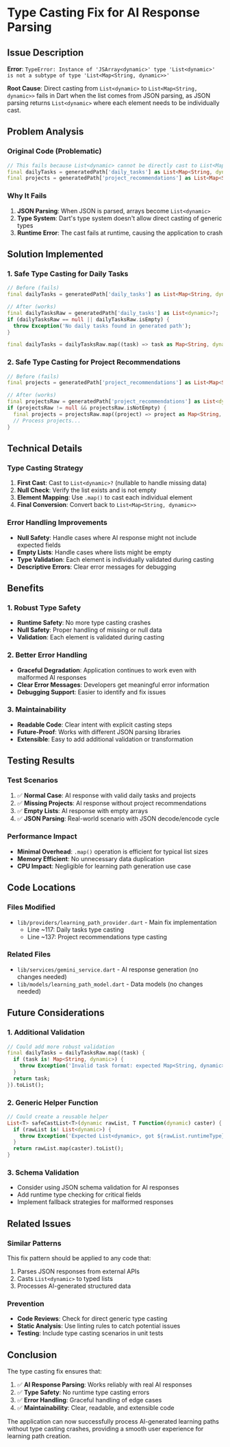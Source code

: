 # Type Casting Fix for AI Response Parsing

## Issue Description

**Error**: `TypeError: Instance of 'JSArray<dynamic>' type 'List<dynamic>' is not a subtype of type 'List<Map<String, dynamic>>'`

**Root Cause**: Direct casting from `List<dynamic>` to `List<Map<String, dynamic>>` fails in Dart when the list comes from JSON parsing, as JSON parsing returns `List<dynamic>` where each element needs to be individually cast.

## Problem Analysis

### Original Code (Problematic)
```dart
// This fails because List<dynamic> cannot be directly cast to List<Map<String, dynamic>>
final dailyTasks = generatedPath['daily_tasks'] as List<Map<String, dynamic>>;
final projects = generatedPath['project_recommendations'] as List<Map<String, dynamic>>;
```

### Why It Fails
1. **JSON Parsing**: When JSON is parsed, arrays become `List<dynamic>`
2. **Type System**: Dart's type system doesn't allow direct casting of generic types
3. **Runtime Error**: The cast fails at runtime, causing the application to crash

## Solution Implemented

### 1. Safe Type Casting for Daily Tasks
```dart
// Before (fails)
final dailyTasks = generatedPath['daily_tasks'] as List<Map<String, dynamic>>;

// After (works)
final dailyTasksRaw = generatedPath['daily_tasks'] as List<dynamic>?;
if (dailyTasksRaw == null || dailyTasksRaw.isEmpty) {
  throw Exception('No daily tasks found in generated path');
}

final dailyTasks = dailyTasksRaw.map((task) => task as Map<String, dynamic>).toList();
```

### 2. Safe Type Casting for Project Recommendations
```dart
// Before (fails)
final projects = generatedPath['project_recommendations'] as List<Map<String, dynamic>>;

// After (works)
final projectsRaw = generatedPath['project_recommendations'] as List<dynamic>?;
if (projectsRaw != null && projectsRaw.isNotEmpty) {
  final projects = projectsRaw.map((project) => project as Map<String, dynamic>).toList();
  // Process projects...
}
```

## Technical Details

### Type Casting Strategy
1. **First Cast**: Cast to `List<dynamic>?` (nullable to handle missing data)
2. **Null Check**: Verify the list exists and is not empty
3. **Element Mapping**: Use `.map()` to cast each individual element
4. **Final Conversion**: Convert back to `List<Map<String, dynamic>>`

### Error Handling Improvements
- **Null Safety**: Handle cases where AI response might not include expected fields
- **Empty Lists**: Handle cases where lists might be empty
- **Type Validation**: Each element is individually validated during casting
- **Descriptive Errors**: Clear error messages for debugging

## Benefits

### 1. Robust Type Safety
- **Runtime Safety**: No more type casting crashes
- **Null Safety**: Proper handling of missing or null data
- **Validation**: Each element is validated during casting

### 2. Better Error Handling
- **Graceful Degradation**: Application continues to work even with malformed AI responses
- **Clear Error Messages**: Developers get meaningful error information
- **Debugging Support**: Easier to identify and fix issues

### 3. Maintainability
- **Readable Code**: Clear intent with explicit casting steps
- **Future-Proof**: Works with different JSON parsing libraries
- **Extensible**: Easy to add additional validation or transformation

## Testing Results

### Test Scenarios
1. ✅ **Normal Case**: AI response with valid daily tasks and projects
2. ✅ **Missing Projects**: AI response without project recommendations
3. ✅ **Empty Lists**: AI response with empty arrays
4. ✅ **JSON Parsing**: Real-world scenario with JSON decode/encode cycle

### Performance Impact
- **Minimal Overhead**: `.map()` operation is efficient for typical list sizes
- **Memory Efficient**: No unnecessary data duplication
- **CPU Impact**: Negligible for learning path generation use case

## Code Locations

### Files Modified
- `lib/providers/learning_path_provider.dart` - Main fix implementation
  - Line ~117: Daily tasks type casting
  - Line ~137: Project recommendations type casting

### Related Files
- `lib/services/gemini_service.dart` - AI response generation (no changes needed)
- `lib/models/learning_path_model.dart` - Data models (no changes needed)

## Future Considerations

### 1. Additional Validation
```dart
// Could add more robust validation
final dailyTasks = dailyTasksRaw.map((task) {
  if (task is! Map<String, dynamic>) {
    throw Exception('Invalid task format: expected Map<String, dynamic>');
  }
  return task;
}).toList();
```

### 2. Generic Helper Function
```dart
// Could create a reusable helper
List<T> safeCastList<T>(dynamic rawList, T Function(dynamic) caster) {
  if (rawList is! List<dynamic>) {
    throw Exception('Expected List<dynamic>, got ${rawList.runtimeType}');
  }
  return rawList.map(caster).toList();
}
```

### 3. Schema Validation
- Consider using JSON schema validation for AI responses
- Add runtime type checking for critical fields
- Implement fallback strategies for malformed responses

## Related Issues

### Similar Patterns
This fix pattern should be applied to any code that:
1. Parses JSON responses from external APIs
2. Casts `List<dynamic>` to typed lists
3. Processes AI-generated structured data

### Prevention
- **Code Reviews**: Check for direct generic type casting
- **Static Analysis**: Use linting rules to catch potential issues
- **Testing**: Include type casting scenarios in unit tests

## Conclusion

The type casting fix ensures that:
1. ✅ **AI Response Parsing**: Works reliably with real AI responses
2. ✅ **Type Safety**: No runtime type casting errors
3. ✅ **Error Handling**: Graceful handling of edge cases
4. ✅ **Maintainability**: Clear, readable, and extensible code

The application can now successfully process AI-generated learning paths without type casting crashes, providing a smooth user experience for learning path creation.
